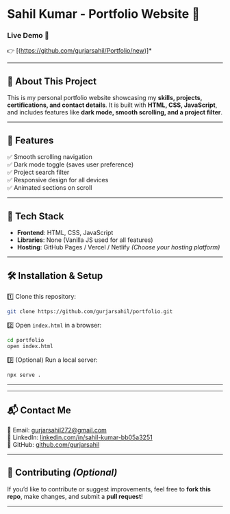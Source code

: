# **Sahil Kumar - Portfolio Website** 🚀

### **Live Demo** 🔗  
👉 [(https://github.com/gurjarsahil/Portfolio/new)]*  

---

## 📌 **About This Project**  
This is my personal portfolio website showcasing my **skills, projects, certifications, and contact details**. It is built with **HTML, CSS, JavaScript**, and includes features like **dark mode, smooth scrolling, and a project filter**.  

---

## 🎯 **Features**  
✅ Smooth scrolling navigation  
✅ Dark mode toggle (saves user preference)  
✅ Project search filter  
✅ Responsive design for all devices  
✅ Animated sections on scroll  

---

## 🔧 **Tech Stack**  
- **Frontend**: HTML, CSS, JavaScript  
- **Libraries**: None (Vanilla JS used for all features)  
- **Hosting**: GitHub Pages / Vercel / Netlify *(Choose your hosting platform)*  

---

## 🛠️ **Installation & Setup**  
1️⃣ Clone this repository:  
```sh
git clone https://github.com/gurjarsahil/portfolio.git
```
2️⃣ Open `index.html` in a browser:  
```sh
cd portfolio
open index.html
```
3️⃣ (Optional) Run a local server:  
```sh
npx serve .
```

---
---

## 📬 **Contact Me**  
📧 Email: [gurjarsahil272@gmail.com](mailto:gurjarsahil272@gmail.com)  
🔗 LinkedIn: [linkedin.com/in/sahil-kumar-bb05a3251](https://linkedin.com/in/sahil-kumar-bb05a3251/)  
🐙 GitHub: [github.com/gurjarsahil](https://github.com/gurjarsahil)  

---

## 🌟 **Contributing** *(Optional)*  
If you’d like to contribute or suggest improvements, feel free to **fork this repo**, make changes, and submit a **pull request**!  

---

